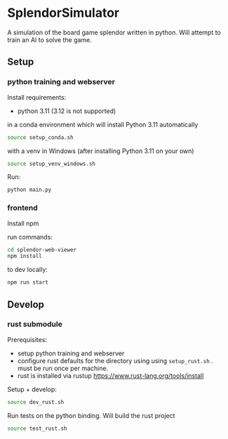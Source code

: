 # SplendorSimulator
A simulation of the board game splendor written in python. Will attempt to train an AI to solve the game.

## Setup

### python training and webserver
Install requirements:
 - python 3.11 (3.12 is not supported)

in a conda environment which will install Python 3.11 automatically
```bash
source setup_conda.sh
```

with a venv in Windows (after installing Python 3.11 on your own)
```bash
source setup_venv_windows.sh
```

Run:
```bash
python main.py
```

### frontend

Install npm

run commands:
```bash
cd splendor-web-viewer
npm install
```
to dev locally:
```bash
npm run start
```

## Develop

### rust submodule

Prerequisites:
- setup python training and webserver
- configure rust defaults for the directory using using `setup_rust.sh` . must be run once per machine.
- rust is installed via rustup https://www.rust-lang.org/tools/install


Setup + develop:
```bash
source dev_rust.sh
```

Run tests on the python binding. Will build the rust project
```bash
source test_rust.sh
```